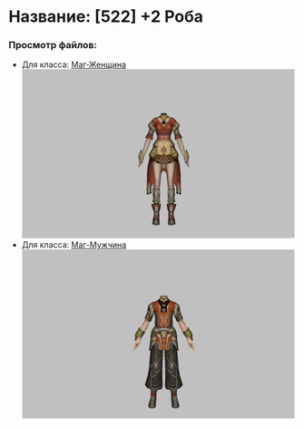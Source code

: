 # Название: [522] +2 Роба

### Просмотр файлов:
- Для класса: [Маг-Женщина](Маг-Женщина)
![p050002.png](Маг-Женщина/p050002.png)
- Для класса: [Маг-Мужчина](Маг-Мужчина)
![p040002.png](Маг-Мужчина/p040002.png)
